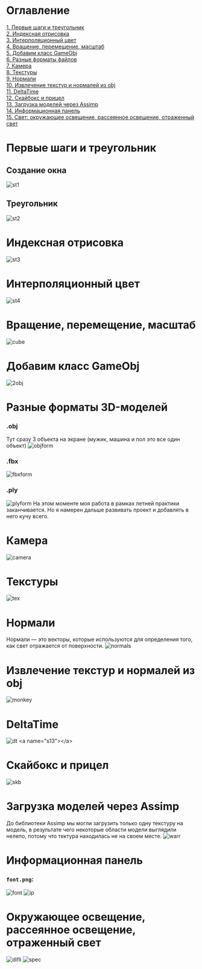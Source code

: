 # Оглавление
[1. Первые шаги и треугольник](#s1)  
[2. Индексная отрисовка](#s3)  
[3. Интерполяционный цвет](#s4)  
[4. Вращение, перемещение, масштаб](#s5)  
[5. Добавим класс GameObj](#s6)  
[6. Разные форматы файлов](#s7)  
[7. Камера](#s8)  
[8. Текстуры](#s9)  
[9. Нормали](#s10)  
[10. Извлечение текстур и нормалей из obj](#s11)  
[11. DeltaTime](#s12)  
[12. Скайбокс и прицел](#s13)  
[13. Загрузка моделей через Assimp](#s14)  
[14. Информационная панель](#s15)  
[15. Свет: окружающее освещение, рассеянное освещение, отраженный свет](#s16)

<a name="s1"></a>
# Первые шаги и треугольник 
## Создание окна
![st1](https://github.com/galeevlxix/game_engine/blob/master/screens/st1.png)
## Треугольник 
![st2](https://github.com/galeevlxix/game_engine/blob/master/screens/tria.png)
<a name="s3"></a> 
# Индексная отрисовка
![st3](https://github.com/galeevlxix/game_engine/blob/master/screens/2tria.png)
<a name="s4"></a> 
# Интерполяционный цвет
![st4](https://github.com/galeevlxix/game_engine/blob/master/screens/interp.png)
<a name="s5"></a> 
# Вращение, перемещение, масштаб
![cube](https://github.com/galeevlxix/game_engine/blob/master/screens/anim.gif)
<a name="s6"></a>
# Добавим класс GameObj
![2obj](https://github.com/galeevlxix/game_engine/blob/master/screens/bandicam%202023-06-28%2016-01-06-972.gif)
<a name="s7"></a>
# Разные форматы 3D-моделей
### .obj
Тут сразу 3 объекта на экране (мужик, машина и пол это все один объект)
![objform](https://github.com/galeevlxix/game_engine/blob/master/screens/scene1.gif)
### .fbx
![fbxform](https://github.com/galeevlxix/game_engine/blob/master/screens/fbxfi.png)
### .ply
![plyform](https://github.com/galeevlxix/game_engine/blob/master/screens/ply.png)
На этом моменте моя работа в рамках летней практики заканчивается. Но я намерен дальше развивать проект и добавлять в него кучу всего.
<a name = "s8"></a>
# Камера
![camera](https://github.com/galeevlxix/game_engine/blob/WorkingWithTheModel/screens/camera%20(1).gif)
<a name = "s9"></a>
# Текстуры
![tex](https://github.com/galeevlxix/game_engine/blob/WorkingWithTheModel/screens/textures.png)
<a name = "s10"></a>
# Нормали
Нормали — это векторы, которые используются для определения того, как свет отражается от поверхности.
![normals](https://github.com/galeevlxix/game_engine/blob/WorkingWithTheModel/screens/bandicam%202023-07-21%2002-51-44-481.gif)
<a name="s11"></a>
# Извлечение текстур и нормалей из obj
![monkey](https://github.com/galeevlxix/game_engine/blob/WorkingWithTheModel/screens/обезьяна.gif)
<a name="s12"></a>
# DeltaTime
![dt](https://github.com/galeevlxix/game_engine/blob/WorkingWithTheModel/screens/DeltaTimeScene%20(online-video-cutter.com).gif)
<a name="s13"></a>
# Скайбокс и прицел
![skb](https://github.com/galeevlxix/game_engine/blob/WorkingWithTheModel/screens/skybox.gif)
<a name="s14"></a>
# Загрузка моделей через Assimp
До библиотеки Assimp мы могли загрузить только одну текстуру на модель, в результате чего некоторые области модели выглядили нелепо, потому что тектура находилась не на своем месте.
![warr](https://github.com/galeevlxix/game_engine/blob/WorkingWithTheModel/screens/warr_man.png)
<a name="s15"></a>
# Информационная панель
### `font.png`:
![font](https://github.com/galeevlxix/game_engine/blob/WorkingWithTheModel/screens/font.png)
![ip](https://github.com/galeevlxix/game_engine/blob/WorkingWithTheModel/screens/info_panel.gif)
<a name="s16"></a>
# Окружающее освещение, рассеянное освещение, отраженный свет
![difli](https://github.com/galeevlxix/game_engine/blob/Light/screens/diflights.jpg)
![spec](https://github.com/galeevlxix/game_engine/blob/Light/screens/specularlight.jpg)
